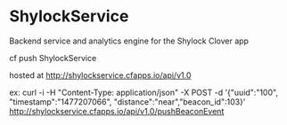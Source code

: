 # ShylockService
Backend service and analytics engine for the Shylock Clover app


cf push ShylockService

hosted at http://shylockservice.cfapps.io/api/v1.0

ex:
curl -i -H "Content-Type: application/json" -X POST -d '{"uuid":"100", "timestamp":"1477207066", "distance":"near","beacon_id":103}' http://shylockservice.cfapps.io/api/v1.0/pushBeaconEvent


